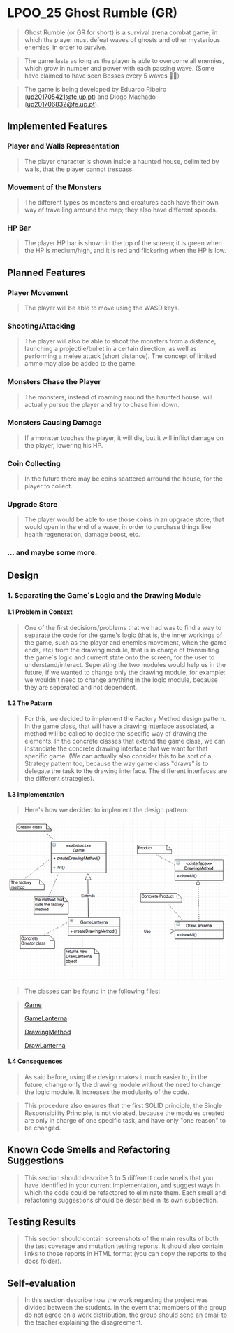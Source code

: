 # LPOO_25 Ghost Rumble (GR)

> Ghost Rumble (or GR for short) is a survival arena combat game, in which the player must defeat waves of ghosts and other mysterious enemies, in order to survive.

> The game lasts as long as the player is able to overcome all enemies, which grow in number and power with each passing wave. (Some have claimed to have seen Bosses every 5 waves 👀👀)

> The game is being developed by Eduardo Ribeiro (up201705421@fe.up.pt) and Diogo Machado (up201706832@fe.up.pt).

## Implemented Features

### Player and Walls Representation
> The player character is shown inside a haunted house, delimited by walls, that the player cannot trespass.

### Movement of the Monsters
> The different types os monsters and creatures each have their own way of travelling arround the map; they also have different speeds.

### HP Bar
> The player HP bar is shown in the top of the screen; it is green when the HP is medium/high, and it is red and flickering when the HP is low.

## Planned Features

### Player Movement
> The player will be able to move using the WASD keys.

### Shooting/Attacking
> The player will also be able to shoot the monsters from a distance, launching a projectile/bullet in a certain direction, as well as performing a melee attack (short distance). The concept of limited ammo may also be added to the game.

### Monsters Chase the Player
> The monsters, instead of roaming around the haunted house, will actually pursue the player and try to chase him down.

### Monsters Causing Damage
> If a monster touches the player, it will die, but it will inflict damage on the player, lowering his HP.

### Coin Collecting
> In the future there may be coins scattered arround the house, for the player to collect.

### Upgrade Store
> The player would be able to use those coins in an upgrade store, that would open in the end of a wave, in order to purchase things like health regeneration, damage boost, etc.

### ... and maybe some more.

## Design
### 1. Separating the Game´s Logic and the Drawing Module
     
#### 1.1 Problem in Context
     
> One of the first decisions/problems that we had was to find a way to separate the code for the game's logic (that is, the inner workings of the game, such as the player and enemies movement, when the game ends, etc) from the drawing module, that is in charge of transmiting the game´s logic and current state onto the screen, for the user to understand/interact. Seperating the two modules would help us in the future, if we wanted to change only the drawing module, for example: we wouldn't need to change anything in the logic module, because they are seperated and not dependent.
     
#### 1.2 The Pattern
     
> For this, we decided to implement the Factory Method design pattern. In the game class, that will have a drawing interface associated, a method will be called to decide the specific way of drawing the elements. In the concrete classes that extend the game class, we can instanciate the concrete drawing interface that we want for that specific game. (We can actually also consider this to be sort of a Strategy pattern too, because the way game class "draws" is to delegate the task to the drawing interface. The different interfaces are the different strategies).
     
#### 1.3 Implementation
     
> Here's how we decided to implement the design pattern:

![Alt text](images/UML_FactoryMethod_1/UML_FactoryMethod_1.png)

> The classes can be found in the following files:

>[Game](../GhostRumble/src/main/java/com/aor/ghostrumble/Game.java)
>
>[GameLanterna](../GhostRumble/src/main/java/com/aor/ghostrumble/view/GameLanterna.java)
>
>[DrawingMethod](../GhostRumble/src/main/java/com/aor/ghostrumble/view/DrawingMethod.java)
>
>[DrawLanterna](../GhostRumble/src/main/java/com/aor/ghostrumble/view/DrawLanterna.java)
     
    
#### 1.4 Consequences

> As said before, using the design makes it much easier to, in the future, change only the drawing module without the need to change the logic module. It increases the modularity of the code.

> This procedure also ensures that the first SOLID principle, the Single Responsibility Principle, is not violated, because the modules created are only in charge of one specific task, and have only "one reason" to be changed.




## Known Code Smells and Refactoring Suggestions

> This section should describe 3 to 5 different code smells that you have identified in your current implementation, and suggest ways in which the code could be refactored to eliminate them. Each smell and refactoring suggestions should be described in its own subsection.

## Testing Results

> This section should contain screenshots of the main results of both the test coverage and mutation testing reports. It should also contain links to those reports in HTML format (you can copy the reports to the docs folder).

## Self-evaluation

> In this section describe how the work regarding the project was divided between the students. In the event that members of the group do not agree on a work distribution, the group should send an email to the teacher explaining the disagreement.
